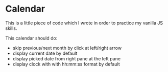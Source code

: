 # Calendar

This is a little piece of code which I wrote in order to practice my vanilla JS skills.

This calendar should do:

* skip previous/next month by click at left/right arrow
* display current date by default
* display picked date from right pane at the left pane
* display clock with with hh:mm:ss format by default
